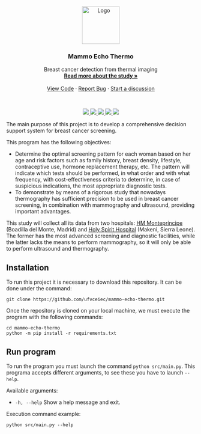 <br />
<p align="center">
  <a href="https://github.com/ufvceiec/mammo-echo-thermo">
    <img src="https://i.imgur.com/mgc7iqA.png" alt="Logo" width="100" height="100">
  </a>

  <h3 align="center">Mammo Echo Thermo</h3>

  <p align="center">
    Breast cancer detection from thermal imaging
    <br />
    <a href="http://www.ceiec.es/investigacion/proyectos/"><strong>Read more about the study »</strong></a>
    <br />
    <br />
    <a href="https://github.com/ufvceiec/mammo-echo-thermo/">View Code</a>
    ·
    <a href="https://github.com/ufvceiec/mammo-echo-thermo/issues">Report Bug</a>
    ·
    <a href="https://github.com/ufvceiec/mammo-echo-thermo/discussions">Start a discussion</a>
  </p>
</p>
<br />

<p align="center">
    <a href="https://github.com/ufvceiec/mammo-echo-thermo" alt="Github downloads">
        <img src="https://img.shields.io/github/downloads/ufvceiec/mammo-echo-thermo/total?logo=github&style=flat-square" />
    </a>
    <a href="https://github.com/ufvceiec/mammo-echo-thermo/issues" alt="Github open issues">
        <img src="https://img.shields.io/github/issues-raw/ufvceiec/mammo-echo-thermo?logo=github&style=flat-square" />
    </a>
    <a href="https://github.com/ufvceiec/mammo-echo-thermo/issues" alt="Github clossed issues">
        <img src="https://img.shields.io/github/issues-closed-raw/ufvceiec/mammo-echo-thermo?logo=github&style=flat-square" />
    </a>
    <a href="https://github.com/ufvceiec/mammo-echo-thermo/releases" alt="Github releases">
        <img src="https://img.shields.io/github/v/release/ufvceiec/mammo-echo-thermo?logo=github&style=flat-square" />
    </a>
    <a href="https://github.com/ufvceiec/mammo-echo-thermo/commits" alt="Github commit activity">
        <img src="https://img.shields.io/github/commit-activity/y/ufvceiec/mammo-echo-thermo?logo=github&style=flat-square" />
    </a>
</p>

The main purpose of this project is to develop a comprehensive decision support system for breast cancer screening.

This program has the following objectives:
- Determine the optimal screening pattern for each woman based on her age and risk factors such as family history, breast density, lifestyle, contraceptive use, hormone replacement therapy, etc. The pattern will indicate which tests should be performed, in what order and with what frequency, with cost-effectiveness criteria to determine, in case of suspicious indications, the most appropriate diagnostic tests.
- To demonstrate by means of a rigorous study that nowadays thermography has sufficient precision to be used in breast cancer screening, in combination with mammography and ultrasound, providing important advantages.

This study will collect all its data from two hospitals: [HM Montepríncipe](https://www.hmmonteprincipe.com/) (Boadilla del Monte, Madrid) and [Holy Spirit Hospital](https://www.holyspirithospital.org/) (Makeni, Sierra Leone). The former has the most advanced screening and diagnostic facilities, while the latter lacks the means to perform mammography, so it will only be able to perform ultrasound and thermography.

## Installation
To run this project it is necessary to download this repository. It can be done under the command:
```
git clone https://github.com/ufvceiec/mammo-echo-thermo.git
```

Once the repository is cloned on your local machine, we must execute the program with the following commands:
```
cd mammo-echo-thermo
python -m pip install -r requirements.txt
```

## Run program
To run the program you must launch the command `python src/main.py`. This programa accepts different arguments, to see these you have to launch `--help`.

Available arguments:
* `-h, --help` Show a help message and exit.

Execution command example:
```
python src/main.py --help
```

